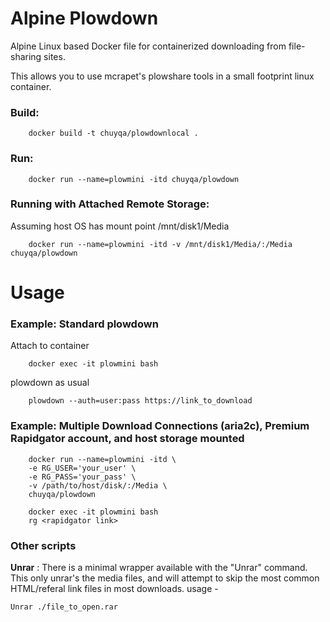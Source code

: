 
# Alpine Plowdown 

Alpine Linux based Docker file for containerized downloading from file-sharing sites.

This allows you to use mcrapet's plowshare tools in a small footprint linux container.



### Build:
```
    docker build -t chuyqa/plowdownlocal .
```

### Run:
```
    docker run --name=plowmini -itd chuyqa/plowdown
```

### Running with Attached Remote Storage:
Assuming host OS has mount point /mnt/disk1/Media
```
    docker run --name=plowmini -itd -v /mnt/disk1/Media/:/Media chuyqa/plowdown
```



# Usage

### Example: Standard plowdown

Attach to container

```
    docker exec -it plowmini bash
```


plowdown as usual

```
    plowdown --auth=user:pass https://link_to_download
```


    
    
### Example: Multiple Download Connections (aria2c), Premium Rapidgator account, and host storage mounted

```
    docker run --name=plowmini -itd \
    -e RG_USER='your_user' \
    -e RG_PASS='your_pass' \
    -v /path/to/host/disk/:/Media \
    chuyqa/plowdown
    
    docker exec -it plowmini bash
    rg <rapidgator link>
```


### Other scripts

**Unrar** : There is a minimal wrapper available with the "Unrar" command. 
    This only unrar's the media files, and will attempt to skip the most
    common HTML/referal link files in most downloads. 
    usage - 
    
    Unrar ./file_to_open.rar
